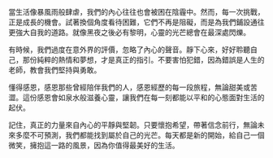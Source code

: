 當生活像暴風雨般肆虐，我們的內心往往也會被困在陰霾中。然而，每一次挑戰，正是成長的機會。試著換個角度看待困難，它們不再是阻礙，而是為我們鋪設通往更強大自我的道路。就像黑夜之後必有黎明，心靈的光芒總會在最深處閃爍。

有時候，我們過度在意外界的評價，忽略了內心的聲音。靜下心來，好好聆聽自己，那份純粹的熱情和夢想，才是真正的指引。不要害怕犯錯，因為錯誤是人生的老師，教會我們堅持與勇敢。

懂得感恩，感恩那些曾經陪伴我們的人，感恩經歷的每一段旅程，無論甜美或苦澀。這份感恩會如泉水般滋養心靈，讓我們在每一刻都能以平和的心態面對生活的起伏。

記住，真正的力量來自內心的平靜與堅韌。只要懷抱希望，帶著信念前行，無論未來多麼不可預測，我們都能找到屬於自己的光芒。每天都是新的開始，給自己一個微笑，擁抱這一路的風景，因為你值得最美好的生活。